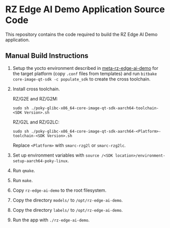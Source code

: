 # RZ Edge AI Demo Application Source Code

This repository contains the code required to build the RZ Edge AI Demo application.

## Manual Build Instructions
1. Setup the yocto environment described in [meta-rz-edge-ai-demo](https://github.com/renesas-rz/meta-rz-edge-ai-demo) for the target platform (copy `.conf` files from templates) and run `bitbake core-image-qt-sdk -c populate_sdk` to create the cross toolchain.
2. Install cross toolchain.

   RZ/G2E and RZ/G2M:
   ```
   sudo sh ./poky-glibc-x86_64-core-image-qt-sdk-aarch64-toolchain-<SDK Version>.sh
   ```

   RZ/G2L and RZ/G2LC:
   ```
   sudo sh ./poky-glibc-x86_64-core-image-qt-sdk-aarch64-<Platform>-toolchain-<SDK Version>.sh
   ```
   Replace `<Platform>` with `smarc-rzg2l` or `smarc-rzg2lc`.

3. Set up environment variables with `source /<SDK location>/environment-setup-aarch64-poky-linux`.
4. Run `qmake`.
5. Run `make`.
6. Copy `rz-edge-ai-demo` to the root filesystem.
7. Copy the directory `models/` to `/opt/rz-edge-ai-demo`.
8. Copy the directory `labels/` to `/opt/rz-edge-ai-demo`.
9. Run the app with `./rz-edge-ai-demo`.
